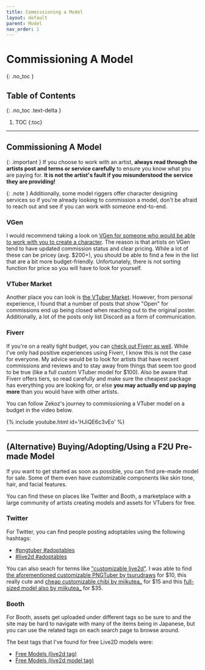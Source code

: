 ```yaml
---
title: Commissioning a Model
layout: default
parent: Model
nav_order: 1
---
```


# Commissioning A Model
{: .no_toc }

## Table of Contents
{: .no_toc .text-delta }

1. TOC
{:toc}

-----

## Commissioning A Model

{: .important }
If you choose to work with an artist, **always read through the artists post and terms or service carefully** to ensure you know what you are paying for. **It is not the artist's fault if you misunderstood the service they are providing!**

{: .note }
Additionally, some model riggers offer character designing services so if you're already looking to commission a model, don't be afraid to reach out and see if you can work with someone end-to-end.

### VGen
I would recommend taking a look on [VGen for someone who would be able to work with you to create a character](https://vgen.co/search?q=character%20design). The reason is that artists on VGen tend to have updated commission status and clear pricing. While a lot of these can be pricey (avg. $200+), you should be able to find a few in the list that are a bit more budget-friendly. Unfortunately, there is not sorting function for price so you will have to look for yourself.

### VTuber Market
Another place you can look is [the VTuber Market](https://vtuber.gg/browse?q=character+design). However, from personal experience, I found that a number of posts that show "Open" for commissions end up being closed when reaching out to the original poster. Additionally, a lot of the posts only list Discord as a form of communication.

### Fiverr
If you're on a really tight budget, you can [check out Fiverr as well](https://www.fiverr.com/search/gigs?query=character%20design). While I've only had positive experiences using Fiverr, I know this is not the case for everyone. My advice would be to look for artists that have recent commissions and reviews and to stay away from things that seem too good to be true (like a full custom VTuber model for $100). Also be aware that Fiverr offers tiers, so read carefully and make sure the cheapest package has everything you are looking for, or else **you may actually end up paying more** than you would have with other artists.

You can follow Zekoz's journey to commissioning a VTuber model on a budget in the video below.

{% include youtube.html id='HJiQE6c3vEo' %}

-----

## (Alternative) Buying/Adopting/Using a F2U Pre-made Model
If you want to get started as soon as possible, you can find pre-made model for sale. Some of them even have customizable components like skin tone, hair, and facial features.

You can find these on places like Twitter and Booth, a marketplace with a large community of artists creating models and assets for VTubers for free. 

### Twitter

For Twitter, you can find people posting adoptables using the following hashtags:
* [#pngtuber #adoptables](https://twitter.com/search?q=%23pngtuber%20%23adoptables)
* [#live2d #adoptables](https://twitter.com/search?q=%23live2d%20%23adoptables)

You can also seach for terms like ["customizable live2d"](https://twitter.com/search?q=customizable%20live2d). I was able to find [the aforementioned customizable PNGTuber by tsurudraws](https://twitter.com/tsurudraws/status/1778927318930723090) for $10, this really cute and [cheap customizable chibi by miikutea_](https://twitter.com/miikutea_/status/1764085270180446287) for $15 and this [full-sized model also by miikutea_](https://twitter.com/miikutea_/status/1780388342649212971) for $35.

### Booth

For Booth, assets get uploaded under different tags so be sure to and the site may be hard to navigate with many of the items being in Japanese, but you can use the related tags on each search page to browse around.

The best tags that I've found for free Live2D models were:
* [Free Models (live2d tag)](https://booth.pm/en/items?tags%5B%5D=live2d&max_price=0)
* [Free Models (live2d model tag)](https://booth.pm/en/items?tags%5B%5D=live2d%E3%83%A2%E3%83%87%E3%83%AB&max_price=0)
